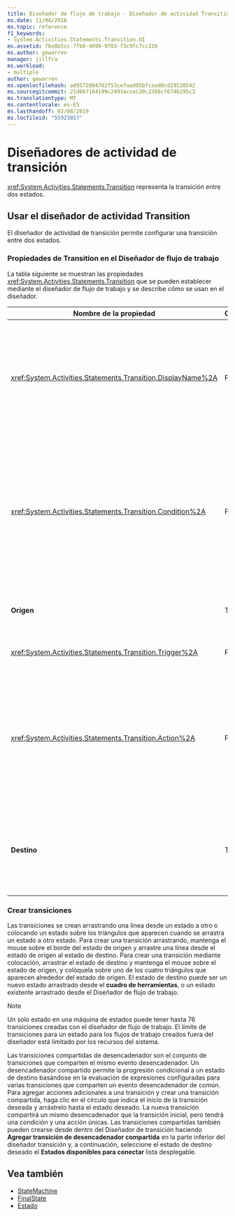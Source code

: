 ```yaml
---
title: Diseñador de flujo de trabajo - Diseñador de actividad Transition
ms.date: 11/04/2016
ms.topic: reference
f1_keywords:
- System.Activities.Statements.Transition.UI
ms.assetid: f6e8b5cc-7fb8-4699-9703-f3c9fc7cc316
ms.author: gewarren
manager: jillfra
ms.workload:
- multiple
author: gewarren
ms.openlocfilehash: ad9572004702f53cefaad05bfcaad0cd29520542
ms.sourcegitcommit: 21d667104199c2493accec20c2388cf674b195c3
ms.translationtype: MT
ms.contentlocale: es-ES
ms.lasthandoff: 02/08/2019
ms.locfileid: "55923857"
---
```

# <a name="transition-activity-designer"></a>Diseñadores de actividad de transición

<xref:System.Activities.Statements.Transition> representa la transición entre dos estados.

## <a name="using-the-transition-activity-designer"></a>Usar el diseñador de actividad Transition

El diseñador de actividad de transición permite configurar una transición entre dos estados.

### <a name="transition-properties-in-the-workflow-designer"></a>Propiedades de Transition en el Diseñador de flujo de trabajo

La tabla siguiente se muestran las propiedades <xref:System.Activities.Statements.Transition> que se pueden establecer mediante el diseñador de flujo de trabajo y se describe cómo se usan en el diseñador.

|Nombre de la propiedad|Obligatorio|Uso|
|-|--------------|-|
|<xref:System.Activities.Statements.Transition.DisplayName%2A>|False|Especifica el nombre descriptivo del diseñador de actividades <xref:System.Activities.Statements.Transition>. El valor predeterminado es **T1**. El valor se puede editar en la cuadrícula de propiedades, en el encabezado del diseñador expandido de la transición y en el encabezado de la sección de acción desde el diseñador expandido de la transición. <xref:System.Activities.Activity.DisplayName%2A> se usa en la ruta de navegación que se muestra en la parte superior del diseñador de flujo de trabajo.<br /><br /> Aunque el valor de la propiedad <xref:System.Activities.Activity.DisplayName%2A> no sea obligatorio, el procedimiento recomendado es usar uno.|
|<xref:System.Activities.Statements.Transition.Condition%2A>|False|Si está presente, especifica una expresión que se debe evaluar como **True** antes de que el control pasa al estado de destino. Esta condición se puede editar en la cuadrícula de propiedades y en el diseñador expandido de transición. Varias condiciones en una transición compartida se evalúan en el orden en que aparecen en el diseñador de la transición. **Nota:**  Observe que si el <xref:System.Activities.Statements.Transition.Condition%2A> de una transición se evalúa en **False** (o todas las condiciones de una transición de desencadenador compartido se evalúan como **False**), no se realizará la transición y todos los desencadenadores para todas las transiciones desde el estado volverá a programar. En este tutorial, no puede suceder esta situación debido a la forma en que están configuradas las condiciones (tenemos acciones específicas para determinar si el supuesto es correcto o incorrecto).|
|**Origen**|True|Indica el estado del que esta transición se origina. Al hacer clic en el nombre del estado de origen se cambia la vista de diseñador a una vista expandida de ese estado. Se establece este valor cuando la transición se crea y no se puede cambiar.|
|<xref:System.Activities.Statements.Transition.Trigger%2A>|False|Especifica la actividad cuya finalización inicia la transición. Para establecer esta actividad, arrastre una actividad desde la **cuadro de herramientas** y colóquela en la **desencadenador** sección de la transición.|
|<xref:System.Activities.Statements.Transition.Action%2A>|False|Especifica la actividad que se ejecuta cuando la actividad desencadenadora se completa y el <xref:System.Activities.Statements.Transition.Condition%2A>, si existe, se evalúa como **true**. Se ejecuta esta actividad en la transición al estado de destino, después de que la actividad <xref:System.Activities.Statements.State.Exit%2A> para el estado de origen, si existe, se ejecute. Cuando el Diseñador de transición se expande, este valor se puede establecer arrastrando una actividad desde la **cuadro de herramientas** y colocándola sobre la **acción** sección de la transición. Puede haber varias acciones para una única transición. Las acciones individuales se pueden expandir y contraer, y se pueden ordenar haciendo clic en la flecha arriba o abajo que aparece en la acción cuando hay varias acciones en una transición.|
|**Destino**|True|Indica el estado al que cambia la máquina de estados después de que la transición se complete. Esto corresponde a la propiedad <xref:System.Activities.Statements.Transition.To%2A> de la transición en el modelo de objetos. Al hacer clic en el nombre del estado de destino se cambia la vista de diseñador a una vista expandida de ese estado. Se establece este valor cuando la transición se crea y se puede cambiar arrastrando la flecha que conecta la transición al estado de destino en el diseñador.|

### <a name="creating-transitions"></a>Crear transiciones

Las transiciones se crean arrastrando una línea desde un estado a otro o colocando un estado sobre los triángulos que aparecen cuando se arrastra un estado a otro estado. Para crear una transición arrastrando, mantenga el mouse sobre el borde del estado de origen y arrastre una línea desde el estado de origen al estado de destino. Para crear una transición mediante colocación, arrastrar el estado de destino y mantenga el mouse sobre el estado de origen, y colóquela sobre uno de los cuatro triángulos que aparecen alrededor del estado de origen. El estado de destino puede ser un nuevo estado arrastrado desde el **cuadro de herramientas**, o un estado existente arrastrado desde el Diseñador de flujo de trabajo.

> [!NOTE]
> Un solo estado en una máquina de estados puede tener hasta 76 transiciones creadas con el diseñador de flujo de trabajo. El límite de transiciones para un estado para los flujos de trabajo creados fuera del diseñador está limitado por los recursos del sistema.

Las transiciones compartidas de desencadenador son el conjunto de transiciones que comparten el mismo evento desencadenador. Un desencadenador compartido permite la progresión condicional a un estado de destino basándose en la evaluación de expresiones configuradas para varias transiciones que comparten un evento desencadenador de común. Para agregar acciones adicionales a una transición y crear una transición compartida, haga clic en el círculo que indica el inicio de la transición deseada y arrástrelo hasta el estado deseado. La nueva transición compartirá un mismo desencadenador que la transición inicial, pero tendrá una condición y una acción únicas. Las transiciones compartidas también pueden crearse desde dentro del Diseñador de transición haciendo **Agregar transición de desencadenador compartida** en la parte inferior del diseñador transición y, a continuación, seleccione el estado de destino deseado el  **Estados disponibles para conectar** lista desplegable.

## <a name="see-also"></a>Vea también

- [StateMachine](../workflow-designer/statemachine-activity-designer.md)
- [FinalState](../workflow-designer/finalstate-activity-designer.md)
- [Estado](../workflow-designer/state-activity-designer.md)